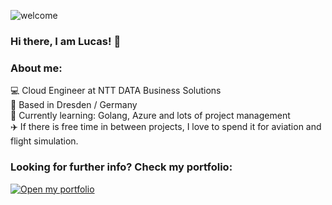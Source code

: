 ![welcome](https://github.com/aehliglucas/aehliglucas/blob/main/github_hello.gif)

### Hi there, I am Lucas! 👋

### About me:

💻 Cloud Engineer at NTT DATA Business Solutions<br>
📌 Based in Dresden / Germany<br>
🌱 Currently learning: Golang, Azure and lots of project management<br>
✈️ If there is free time in between projects, I love to spend it for aviation and flight simulation.<br>

### Looking for further info? Check my portfolio:
<a href="https://www.youtube.com/watch?v=dQw4w9WgXcQ">
  <img src="https://img.shields.io/badge/This%20way---%3E-blue?style=for-the-badge" alt="Open my portfolio">
</a>
